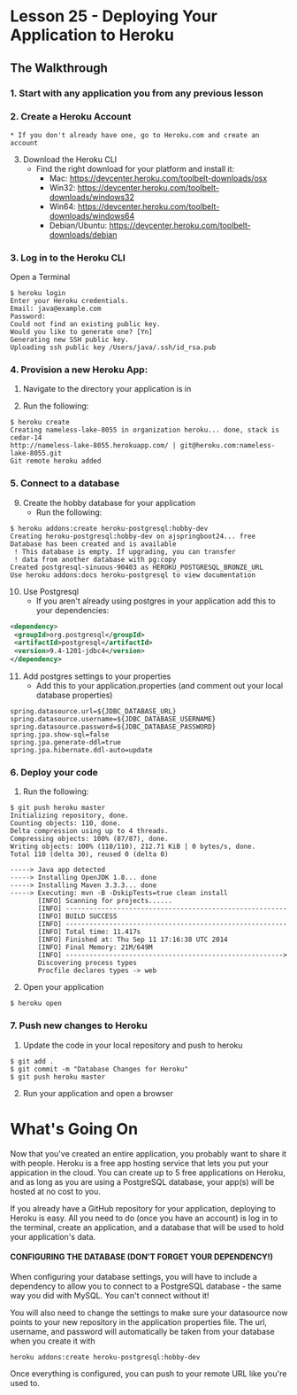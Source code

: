 # Lesson 25 - Deploying Your Application to Heroku 
## The Walkthrough 

### 1.  Start with any application you from any previous lesson 

### 2.  Create a Heroku Account
    * If you don't already have one, go to Heroku.com and create an account

3. Download the Heroku CLI 
    * Find the right download for your platform and install it:
      * Mac: https://devcenter.heroku.com/toolbelt-downloads/osx
      * Win32: https://devcenter.heroku.com/toolbelt-downloads/windows32
      * Win64: https://devcenter.heroku.com/toolbelt-downloads/windows64
      * Debian/Ubuntu: https://devcenter.heroku.com/toolbelt-downloads/debian
    
### 3. Log in to the Heroku CLI

Open a Terminal

```ShellSession
$ heroku login
Enter your Heroku credentials.
Email: java@example.com
Password:
Could not find an existing public key.
Would you like to generate one? [Yn]
Generating new SSH public key.
Uploading ssh public key /Users/java/.ssh/id_rsa.pub
```

### 4. Provision a new Heroku App:
1. Navigate to the directory your application is in

2. Run the following:

```ShellSession
$ heroku create
Creating nameless-lake-8055 in organization heroku... done, stack is cedar-14
http://nameless-lake-8055.herokuapp.com/ | git@heroku.com:nameless-lake-8055.git
Git remote heroku added
```

### 5. Connect to a database

9. Create the hobby database for your application
	* Run the following:
	

```ShellSession
$ heroku addons:create heroku-postgresql:hobby-dev
Creating heroku-postgresql:hobby-dev on ajspringboot24... free
Database has been created and is available
 ! This database is empty. If upgrading, you can transfer
 ! data from another database with pg:copy
Created postgresql-sinuous-90403 as HEROKU_POSTGRESQL_BRONZE_URL
Use heroku addons:docs heroku-postgresql to view documentation
```

10. Use Postgresql
	* If you aren't already using postgres in your application add this to your dependencies:

 ```xml
<dependency>
  <groupId>org.postgresql</groupId>
  <artifactId>postgresql</artifactId>
  <version>9.4-1201-jdbc4</version>
</dependency>
```

11. Add postgres settings to your properties
	* Add this to your application.properties (and comment out your local database properties)

```
spring.datasource.url=${JDBC_DATABASE_URL}
spring.datasource.username=${JDBC_DATABASE_USERNAME}
spring.datasource.password=${JDBC_DATABASE_PASSWORD}
spring.jpa.show-sql=false
spring.jpa.generate-ddl=true
spring.jpa.hibernate.ddl-auto=update
```

	
### 6. Deploy your code
1. Run the following:
	
```ShellSession
$ git push heroku master
Initializing repository, done.
Counting objects: 110, done.
Delta compression using up to 4 threads.
Compressing objects: 100% (87/87), done.
Writing objects: 100% (110/110), 212.71 KiB | 0 bytes/s, done.
Total 110 (delta 30), reused 0 (delta 0)

-----> Java app detected
-----> Installing OpenJDK 1.8... done
-----> Installing Maven 3.3.3... done
-----> Executing: mvn -B -DskipTests=true clean install
       [INFO] Scanning for projects......
       [INFO] --------------------------------------------------------
       [INFO] BUILD SUCCESS
       [INFO] --------------------------------------------------------
       [INFO] Total time: 11.417s
       [INFO] Finished at: Thu Sep 11 17:16:38 UTC 2014
       [INFO] Final Memory: 21M/649M
       [INFO] -------------------------------------------------------> 
       Discovering process types
       Procfile declares types -> web
```
	
2. Open your application	

```ShellSession
$ heroku open
```	

### 7. Push new changes to Heroku
1. Update the code in your local repository and push to heroku

```
$ git add .
$ git commit -m "Database Changes for Heroku"
$ git push heroku master
```

2. Run your application and open a browser


# What's Going On 
Now that you've created an entire application, you probably want to share it with people. Heroku is a free app hosting service that lets you put your appication in the cloud. You can create up to 5 free applications on Heroku, and as long as you are using a PostgreSQL database, your app(s) will be hosted at no cost to you. 

If you already have a GitHub repository for your application, deploying to Heroku is easy. All you need to do (once you have an account) is log in to the terminal, create an application, and a database that will be used to hold your application's data. 

#### CONFIGURING THE DATABASE (DON'T FORGET YOUR DEPENDENCY!)

When configuring your database settings, you will have to include a dependency to allow you to connect to a PostgreSQL database - the same way you did with MySQL. You can't connect without it!

You will also need to change the settings to make sure your datasource now points to your new repository in the application properties file. The url, username, and password will automatically be taken from your database when you create it with 

``` 
heroku addons:create heroku-postgresql:hobby-dev
```

Once everything is configured, you can push to your remote URL like you're used to. 

